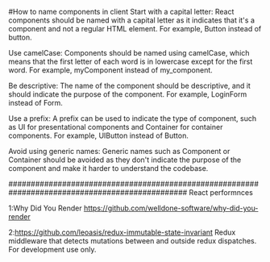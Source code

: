 #How to name components in client
Start with a capital letter: React components should be named with a capital letter as it indicates that it's a component and not a regular HTML element. For example, Button instead of button.

Use camelCase: Components should be named using camelCase, which means that the first letter of each word is in lowercase except for the first word. For example, myComponent instead of my_component.

Be descriptive: The name of the component should be descriptive, and it should indicate the purpose of the component. For example, LoginForm instead of Form.

Use a prefix: A prefix can be used to indicate the type of component, such as UI for presentational components and Container for container components. For example, UIButton instead of Button.

Avoid using generic names: Generic names such as Component or Container should be avoided as they don't indicate the purpose of the component and make it harder to understand the codebase.

################################################################################################
React performnces 

1:Why Did You Render
https://github.com/welldone-software/why-did-you-render

2:https://github.com/leoasis/redux-immutable-state-invariant
Redux middleware that detects mutations between and outside redux dispatches. For development use only.